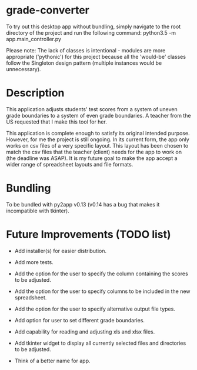 # grade-converter

To try out this desktop app without bundling, simply navigate to the root 
directory of the project and run the following command:
python3.5 -m app.main_controller.py

Please note: The lack of classes is intentional - modules are more 
appropriate ('pythonic') for this project because all the 'would-be' classes
follow the Singleton design pattern (multiple instances would be unnecessary).

# Description
This application adjusts students' test scores from a system of uneven grade 
boundaries to a system of even grade boundaries. A teacher from the US 
requested that I make this tool for her. 

This application is complete enough to satisfy its original intended purpose. 
However, for me the project is still ongoing. In its current form, the app 
only works on csv files of a very specific layout. This layout has been 
chosen to match the csv files that the teacher (client) needs for the app to 
work on (the deadline was ASAP). It is my future goal to make the app accept 
a wider range of spreadsheet layouts and file formats.

# Bundling
To be bundled with py2app v0.13 (v0.14 has a bug that makes it incompatible 
with tkinter).


# Future Improvements (TODO list)
- Add installer(s) for easier distribution.

- Add more tests.

- Add the option for the user to specify the column containing the scores to
 be adjusted.
 
- Add the option for the user to specify columns to be included in the new 
spreadsheet.

- Add the option for the user to specify alternative output file types.

- Add option for user to set different grade boundaries.

- Add capability for reading and adjusting xls and xlsx files.

- Add tkinter widget to display all currently selected files and directories
 to be adjusted.
 
- Think of a better name for app.

